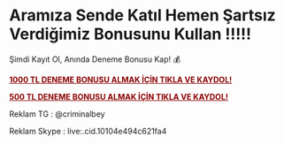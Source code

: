 # Aramıza Sende Katıl Hemen Şartsız Verdiğimiz Bonusunu Kullan !!!!!
Şimdi Kayıt Ol, Anında Deneme Bonusu Kap! 💰
<p> <a href="https://cutt.ly/ze5DePku" style="color: #8b0000; font-weight: bold;">1000 TL DENEME BONUSU ALMAK İÇİN TIKLA VE KAYDOL!</a></p>

<p> <a href="https://cutt.ly/Mrqdjph7" style="color: #8b0000; font-weight: bold;">500 TL DENEME BONUSU ALMAK İÇİN TIKLA VE KAYDOL!</a></p>

Reklam TG : @criminalbey <p>
Reklam Skype : live:.cid.10104e494c621fa4
